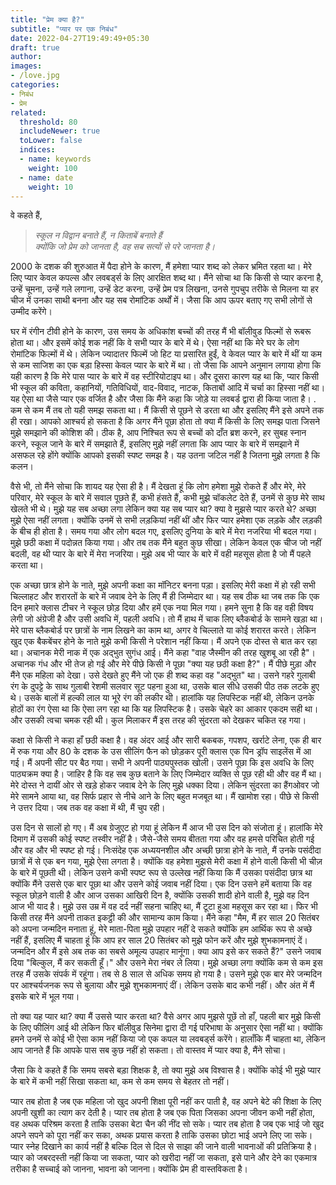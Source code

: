 ```yaml
---
title: "प्रेम क्या है?"
subtitle: "प्यार पर एक निबंध"
date: 2022-04-27T19:49:49+05:30
draft: true
author:
images:
- /love.jpg
categories:
- निबंध
- प्रेम
related:
  threshold: 80
  includeNewer: true
  toLower: false
  indices:
  - name: keywords
    weight: 100
  - name: date
    weight: 10
---
```


वे कहते हैं, 
> *स्कूल न विद्वान बनाते हैं, न किताबें बनाते हैं<br>
क्योंकि जो प्रेम को जानता है, वह सब सत्यों से परे जानता है।*

2000 के दशक की शुरुआत में पैदा होने के कारण, मैं हमेशा प्यार शब्द को लेकर भ्रमित रहता था। मेरे लिए प्यार केवल कपल्स और लवबर्ड्स के लिए आरक्षित शब्द था। मैंने सोचा था कि किसी से प्यार करना है, उन्हें चूमना, उन्हें गले लगाना, उन्हें डेट करना, उन्हें प्रेम पत्र लिखना, उनसे गुपचुप तरीके से मिलना या हर चीज में उनका साथी बनना और यह सब रोमांटिक अर्थों में। जैसा कि आप ऊपर बताए गए सभी लोगों से उम्मीद करेंगे।

घर में रंगीन टीवी होने के कारण, उस समय के अधिकांश बच्चों की तरह मैं भी बॉलीवुड फिल्मों से रूबरू होता था। और इसमें कोई शक नहीं कि वे सभी प्यार के बारे में थे। ऐसा नहीं था कि मेरे घर के लोग रोमांटिक फिल्मों में थे। लेकिन ज्यादातर फिल्में जो हिट या प्रसारित हुईं, वे केवल प्यार के बारे में थीं या कम से कम साजिश का एक बड़ा हिस्सा केवल प्यार के बारे में था। तो जैसा कि आपने अनुमान लगाया होगा कि यही कारण है कि मेरे पास प्यार के बारे में वह स्टीरियोटाइप था। और दूसरा कारण यह था कि, प्यार किसी भी स्कूल की कविता, कहानियों, गतिविधियों, वाद-विवाद, नाटक, किताबों आदि में चर्चा का हिस्सा नहीं था। यह ऐसा था जैसे प्यार एक वर्जित है और जैसा कि मैंने कहा कि जोड़े या लवबर्ड द्वारा ही किया जाता है। . कम से कम मैं तब तो यही समझ सकता था। मैं किसी से पूछने से डरता था और इसलिए मैंने इसे अपने तक ही रखा। आपको आश्चर्य हो सकता है कि अगर मैंने पूछा होता तो क्या मैं किसी के लिए समझ पाता जिसने मुझे समझाने की कोशिश की। ठीक है, आप निश्चित रूप से बच्चों को दाँत ब्रश करने, हर सुबह स्नान करने, स्कूल जाने के बारे में समझाते हैं, इसलिए मुझे नहीं लगता कि आप प्यार के बारे में समझाने में असफल रहे होंगे क्योंकि आपको इसकी स्पष्ट समझ है। यह उतना जटिल नहीं है जितना मुझे लगता है कि कलन।

वैसे भी, तो मैंने सोचा कि शायद यह ऐसा ही है। मैं देखता हूं कि लोग हमेशा मुझे रोकते हैं और मेरे, मेरे परिवार, मेरे स्कूल के बारे में सवाल पूछते हैं, कभी हंसते हैं, कभी मुझे चॉकलेट देते हैं, उनमें से कुछ मेरे साथ खेलते भी थे। मुझे यह सब अच्छा लगा लेकिन क्या यह सब प्यार था? क्या वे मुझसे प्यार करते थे? अच्छा मुझे ऐसा नहीं लगता। क्योंकि उनमें से सभी लड़कियां नहीं थीं और फिर प्यार हमेशा एक लड़के और लड़की के बीच ही होता है। समय गया और लोग बदल गए, इसलिए दुनिया के बारे में मेरा नजरिया भी बदल गया। मुझे छठी कक्षा में पदोन्नत किया गया। और तब तक मैंने बहुत कुछ सीखा। लेकिन केवल एक चीज जो नहीं बदली, वह थी प्यार के बारे में मेरा नजरिया। मुझे अब भी प्यार के बारे में वही महसूस होता है जो मैं पहले करता था। 

एक अच्छा छात्र होने के नाते, मुझे अपनी कक्षा का मॉनिटर बनना पड़ा। इसलिए मेरी कक्षा में हो रही सभी चिल्लाहट और शरारतों के बारे में जवाब देने के लिए मैं ही जिम्मेदार था। यह सब ठीक था जब तक कि एक दिन हमारे क्लास टीचर ने स्कूल छोड़ दिया और हमें एक नया मिल गया। हमने सुना है कि वह वही विषय लेगी जो अंग्रेजी है और उसी अवधि में, पहली अवधि। तो मैं हाथ में चाक लिए ब्लैकबोर्ड के सामने खड़ा था। मेरे पास ब्लैकबोर्ड पर छात्रों के नाम लिखने का काम था, अगर वे चिल्लाते या कोई शरारत करते। लेकिन खुद एक बैकबेंचर होने के नाते मुझे कभी किसी ने परेशान नहीं किया। मैं अपने एक दोस्त से बात कर रहा था। अचानक मेरी नाक में एक अद्भुत सुगंध आई। मैंने कहा "वाह जैस्मीन की तरह खुशबू आ रही है"। अचानक गंध और भी तेज हो गई और मेरे पीछे किसी ने पूछा "क्या यह छठी कक्षा है?"। मैं पीछे मुड़ा और मैंने एक महिला को देखा। उसे देखते हुए मैंने जो एक ही शब्द कहा वह "अद्भुत" था। उसने गहरे गुलाबी रंग के दुपट्टे के साथ गुलाबी रेशमी सलवार सूट पहना हुआ था, उसके बाल सीधे उसकी पीठ तक लटके हुए थे। उसके बालों में हल्की लाल या भूरे रंग की लकीर थी। हालांकि यह लिपस्टिक नहीं थी, लेकिन उनके होठों का रंग ऐसा था कि ऐसा लग रहा था कि यह लिपस्टिक है। उसके चेहरे का आकार एकदम सही था। और उसकी त्वचा चमक रही थी। कुल मिलाकर मैं इस तरह की सुंदरता को देखकर चकित रह गया।

कक्षा से किसी ने कहा हाँ छठी कक्षा है। वह अंदर आई और सारी बकबक, गपशप, खर्राटे लेना, एक ही बार में रुक गया और 80 के दशक के उस सीलिंग फैन को छोड़कर पूरी क्लास एक पिन ड्रॉप साइलेंस में आ गई। मैं अपनी सीट पर बैठ गया। सभी ने अपनी पाठ्यपुस्तक खोली। उसने पूछा कि इस अवधि के लिए पाठ्यक्रम क्या है। जाहिर है कि वह सब कुछ बताने के लिए जिम्मेदार व्यक्ति से पूछ रही थी और वह मैं था। मेरे दोस्त ने दायीं ओर से खड़े होकर जवाब देने के लिए मुझे धक्का दिया। लेकिन सुंदरता का हैंगओवर जो मेरे सामने आया था, वह सिर्फ प्रहार से नीचे आने के लिए बहुत मजबूत था। मैं खामोश रहा। पीछे से किसी ने उत्तर दिया। जब तक वह कक्षा में थी, मैं चुप रही। 

उस दिन से सालों हो गए। मैं अब ग्रेजुएट हो गया हूं लेकिन मैं आज भी उस दिन को संजोता हूं। हालांकि मेरे दिमाग में उसकी कोई स्पष्ट तस्वीर नहीं है। जैसे-जैसे समय बीतता गया और वह हमसे परिचित होती गई और वह और भी स्पष्ट हो गई। निःसंदेह एक अध्ययनशील और अच्छी छात्रा होने के नाते, मैं उनके पसंदीदा छात्रों में से एक बन गया, मुझे ऐसा लगता है। क्योंकि वह हमेशा मुझसे मेरी कक्षा में होने वाली किसी भी चीज़ के बारे में पूछती थी। लेकिन उसने कभी स्पष्ट रूप से उल्लेख नहीं किया कि मैं उसका पसंदीदा छात्र था क्योंकि मैंने उससे एक बार पूछा था और उसने कोई जवाब नहीं दिया। एक दिन उसने हमें बताया कि वह स्कूल छोड़ने वाली है और आज उसका आखिरी दिन है, क्योंकि उसकी शादी होने वाली है, मुझे वह दिन आज भी याद है। मुझे उस उम्र में वह दर्द नहीं सहना चाहिए था, मैं टूटा हुआ महसूस कर रहा था। फिर भी किसी तरह मैंने अपनी ताकत इकट्ठी की और सामान्य काम किया। मैंने कहा "मैम, मैं हर साल 20 सितंबर को अपना जन्मदिन मनाता हूं, मेरे माता-पिता मुझे उपहार नहीं दे सकते क्योंकि हम आर्थिक रूप से अच्छे नहीं हैं, इसलिए मैं चाहता हूं कि आप हर साल 20 सितंबर को मुझे फोन करें और मुझे शुभकामनाएं दें। जन्मदिन और मैं इसे अब तक का सबसे अमूल्य उपहार मानूंगा। क्या आप इसे कर सकते हैं?" उसने जवाब दिया "बिल्कुल, मैं कर सकती हूँ।" और उसने मेरा नंबर ले लिया। मुझे अच्छा लगा क्योंकि कम से कम इस तरह मैं उसके संपर्क में रहूंगा। तब से 8 साल से अधिक समय हो गया है। उसने मुझे एक बार मेरे जन्मदिन पर आश्चर्यजनक रूप से बुलाया और मुझे शुभकामनाएं दीं। लेकिन उसके बाद कभी नहीं। और अंत में मैं इसके बारे में भूल गया।

 तो क्या यह प्यार था? क्या मैं उससे प्यार करता था? वैसे अगर आप मुझसे पूछें तो हाँ, पहली बार मुझे किसी के लिए फीलिंग आई थी लेकिन फिर बॉलीवुड सिनेमा द्वारा दी गई परिभाषा के अनुसार ऐसा नहीं था। क्योंकि हमने उनमें से कोई भी ऐसा काम नहीं किया जो एक कपल या लवबर्ड्स करेंगे। हालाँकि मैं चाहता था, लेकिन आप जानते हैं कि आपके पास सब कुछ नहीं हो सकता। तो वास्तव में प्यार क्या है, मैंने सोचा।

 जैसा कि वे कहते हैं कि समय सबसे बड़ा शिक्षक है, तो क्या मुझे अब विश्वास है। क्योंकि कोई भी मुझे प्यार के बारे में कभी नहीं सिखा सकता था, कम से कम समय से बेहतर तो नहीं।

प्यार तब होता है जब एक महिला जो खुद अपनी शिक्षा पूरी नहीं कर पाती है, वह अपने बेटे की शिक्षा के लिए अपनी खुशी का त्याग कर देती है। प्यार तब होता है जब एक पिता जिसका अपना जीवन कभी नहीं होता, वह अथक परिश्रम करता है ताकि उसका बेटा चैन की नींद सो सके। प्यार तब होता है जब एक भाई जो खुद अपने सपने को पूरा नहीं कर सका, अथक प्रयास करता है ताकि उसका छोटा भाई अपने लिए जा सके। प्यार स्नेह दिखाने का कार्य नहीं है बल्कि दिल से दिल से साझा की जाने वाली भावनाओं की प्रतिक्रिया है। प्यार को जबरदस्ती नहीं किया जा सकता, प्यार को खरीदा नहीं जा सकता, इसे पाने और देने का एकमात्र तरीका है सच्चाई को जानना, भावना को जानना। क्योंकि प्रेम ही वास्तविकता है।
